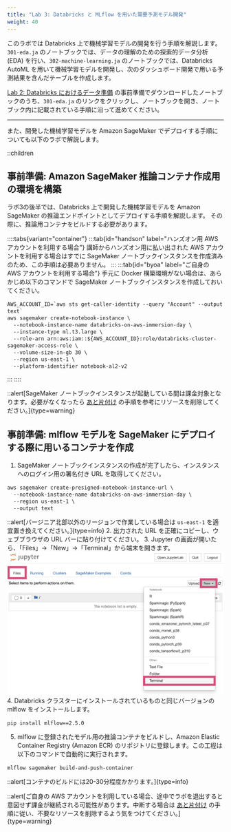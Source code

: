 ```yaml
---
title: "Lab 3: Databricks と MLflow を用いた需要予測モデル開発"
weight: 40
---
```


このラボでは Databricks 上で機械学習モデルの開発を行う手順を解説します。
`301-eda.ja` のノートブックでは、データの理解のための探索的データ分析 (EDA) を行い、`302-machine-learning.ja` のノートブックでは、Databricks AutoML を用いて機械学習モデルを開発し、次のダッシュボード開発で用いる予測結果を含んだテーブルを作成します。

[Lab 2: Databricks におけるデータ準備](/02-data-preparation) の事前準備でダウンロードしたノートブックのうち、`301-eda.ja` のリンクをクリックし、ノートブックを開き、ノートブック内に記載されている手順に沿って進めてください。

------------

また、開発した機械学習モデルを Amazon SageMaker でデプロイする手順についても以下のラボで解説します。

::children

## 事前準備: Amazon SageMaker 推論コンテナ作成用の環境を構築

ラボ3の後半では、Databricks 上で開発した機械学習モデルを Amazon SageMaker の推論エンドポイントとしてデプロイする手順を解説します。
その際に、推論用コンテナをビルドする必要があります。

::::tabs{variant="container"}
:::tab{id="handson" label="ハンズオン用 AWS アカウントを利用する場合"}
講師からハンズオン用に払い出された AWS アカウントを利用する場合はすでに SageMaker ノートブックインスタンスを作成済みのため、この手順は必要ありません。
:::
:::tab{id="byoa" label="ご自身の AWS アカウントを利用する場合"}
手元に Docker 構築環境がない場合は、あらかじめ以下のコマンドで SageMaker ノートブックインスタンスを作成しておいてください。

```bash:
AWS_ACCOUNT_ID=`aws sts get-caller-identity --query "Account" --output text`
aws sagemaker create-notebook-instance \
  --notebook-instance-name databricks-on-aws-immersion-day \
  --instance-type ml.t3.large \
  --role-arn arn:aws:iam::${AWS_ACCOUNT_ID}:role/databricks-cluster-sagemaker-access-role \
  --volume-size-in-gb 30 \
  --region us-east-1 \
  --platform-identifier notebook-al2-v2 
```
:::
::::


::alert[SageMaker ノートブックインスタンスが起動している間は課金対象となります。必要がなくなったら [あと片付け](/09-cleanup) の手順を参考にリソースを削除してください。]{type=warning}

## 事前準備: mlflow モデルを SageMaker にデプロイする際に用いるコンテナを作成

1. SageMaker ノートブックインスタンスの作成が完了したら、インスタンスへのログイン用の署名付き URL を取得してください。
```bash:
aws sagemaker create-presigned-notebook-instance-url \
  --notebook-instance-name databricks-on-aws-immersion-day \
  --region us-east-1 \
  --output text
```
::alert[バージニア北部以外のリージョンで作業している場合は `us-east-1` を適宜置き換えてください。]{type=info}
2. 出力された URL を正確にコピーし、ウェブブラウザの URL バーに貼り付けてください。
3. Jupyter の画面が開いたら、「Files」→「New」→「Terminal」から端末を開きます。
![Open terminal](/static/03-machine-learning/open-terminal.png)
4. Databricks クラスターにインストールされているものと同じバージョンの mlflow をインストールします。
```bash:
pip install mlflow==2.5.0
```
5. mlflow に登録されたモデル用の推論コンテナをビルドし、Amazon Elastic Container Registry (Amazon ECR) のリポジトリに登録します。この工程は以下のコマンドで自動的に実行されます。
```bash:
mlflow sagemaker build-and-push-container
```

::alert[コンテナのビルドには20-30分程度かかります。]{type=info}

::alert[ご自身の AWS アカウントを利用している場合、途中でラボを退出すると意図せず課金が継続される可能性があります。中断する場合は [あと片付け](/09-clearnup) の手順に従い、不要なリソースを削除するよう気をつけてください。]{type=warning}